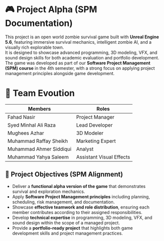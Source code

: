 # 🎮 Project Alpha (SPM Documentation)

This project is an open world zombie survival game built with **Unreal Engine 5.6**, featuring immersive survival mechanics, intelligent zombie AI, and a visually rich explorable town.  
It is designed to showcase advanced programming, 3D modeling, VFX, and sound design skills for both academic evaluation and portfolio development.  
The game was developed as part of our **Software Project Management (SPM) course** in the 4th semester, with a strong focus on applying project management principles alongside game development.  

# 🤝 Team Evoution
| Members                      |        Roles             | 
|------------------------------|--------------------------|
| Fahad Nasir                  | Project Manager          | 
| Syed Minhal Ali Raza         | Lead Developer           | 
| Mughees Azhar                | 3D Modeler               |
| Muhammad Raffay Sheikh       | Marketing Expert         | 
| Muhammad Ahmer Siddiqui      | Analyst                  | 
| Muhammad Yahya Saleem        |Assistant Visual Effects  |

## 🎯 Project Objectives (SPM Alignment)

- Deliver a **functional alpha version of the game** that demonstrates survival and exploration mechanics.  
- Apply **Software Project Management principles** including planning, scheduling, risk management, and documentation.  
- Showcase **effective teamwork and role distribution**, ensuring each member contributes according to their assigned responsibilities.  
- Develop **technical expertise** in programming, 3D modeling, VFX, and sound design within the scope of a managed project.  
- Provide a **portfolio-ready project** that highlights both game development skills and project management practices.  


